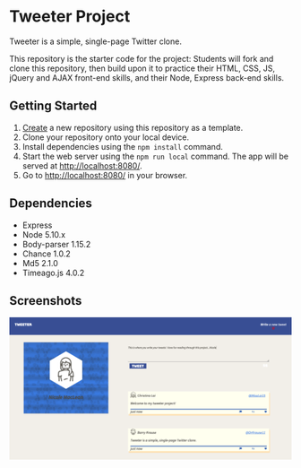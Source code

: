 # Tweeter Project

Tweeter is a simple, single-page Twitter clone.

This repository is the starter code for the project: Students will fork and clone this repository, then build upon it to practice their HTML, CSS, JS, jQuery and AJAX front-end skills, and their Node, Express back-end skills.

## Getting Started

1. [Create](https://docs.github.com/en/repositories/creating-and-managing-repositories/creating-a-repository-from-a-template) a new repository using this repository as a template.
2. Clone your repository onto your local device.
3. Install dependencies using the `npm install` command.
3. Start the web server using the `npm run local` command. The app will be served at <http://localhost:8080/>.
4. Go to <http://localhost:8080/> in your browser.

## Dependencies

- Express
- Node 5.10.x 
- Body-parser 1.15.2
- Chance 1.0.2
- Md5 2.1.0
- Timeago.js 4.0.2

 ## Screenshots

 ![Homepage](https://github.com/niccmac/tweeter/blob/master/docs/Screen%20Shot%202022-04-01%20at%209.22.42%20AM.png)

